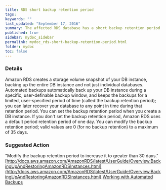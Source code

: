 ```yaml
---
title: RDS short backup retention period
tags:
keywords: ""
last_updated: "September 17, 2016"
summary: The affected RDS database has a short backup retention period (less than 30 days).
published: true
sidebar: mydoc_sidebar
permalink: mydoc_rds-short-backup-retention-period.html
folder: mydoc
toc: false
---
```


### Details  
Amazon RDS creates a storage volume snapshot of your DB instance, backing up the entire DB instance and not just individual databases. Automated backups automatically back up your DB instance during a specific, user-definable backup window, and keeps the backups for a limited, user-specified period of time (called the backup retention period); you can later recover your database to any point in time during that retention period. You can set the backup retention period when you create a DB instance.  If you don't set the backup retention period, Amazon RDS uses a default period retention period of one day. You can modify the backup retention period; valid values are 0 (for no backup retention) to a maximum of 35 days.  

### Suggested Action  
"Modify the backup retention period to increase it to greater than 30 days."  
[http://docs.aws.amazon.com/AmazonRDS/latest/UserGuide/Overview.BackingUpAndRestoringAmazonRDSInstances.html](http://docs.aws.amazon.com/AmazonRDS/latest/UserGuide/Overview.BackingUpAndRestoringAmazonRDSInstances.html)
[Working with Automated Backups](http://docs.aws.amazon.com/AmazonRDS/latest/UserGuide/USER_WorkingWithAutomatedBackups.html#USER_WorkingWithAutomatedBackups.Enabling)
